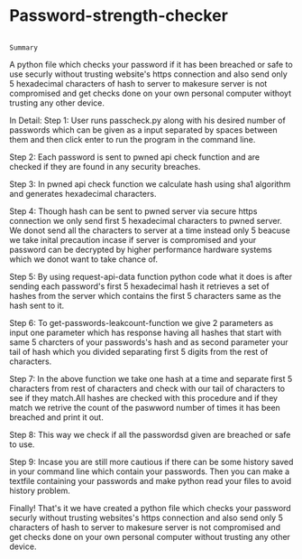 # Password-strength-checker
                                                                                 Summary
A python file which checks your password if it has been breached or safe to use securly without trusting website's https connection and also send only 5 hexadecimal characters of hash to server to makesure server is not compromised and get checks done on your own personal computer withoyt trusting any other device.

In Detail:
Step 1: User runs passcheck.py along with his desired number of passwords which can be given as a input separated by spaces between them and then click enter to run the program in the command line.

Step 2: Each password is sent to pwned api check function and are checked if they are found in any security breaches.

Step 3: In pwned api check function we calculate hash using sha1 algorithm and generates hexadecimal characters.

Step 4: Though hash can be sent to pwned server via secure https connection we only send first 5 hexadecimal characters to pwned server. We donot send all the characters to server at a time instead only 5 beacuse we take inital precaution incase if server is compromised and your password can be decrypted by higher performance hardware systems which we donot want to take chance of. 

Step 5: By using request-api-data function python code what it does is after sending each password's first 5 hexadecimal hash it retrieves a set of hashes from the server which contains the first 5 characters same as the hash sent to it.  

Step 6: To get-passwords-leakcount-function we give 2 parameters as input one parameter which has response having all hashes that start with same 5 charcters of your passwords's hash and as second parameter your tail of hash which you divided separating first 5 digits from the rest of characters.

Step 7: In the above function we take one hash at a time and separate first 5 characters from rest of characters and check with our tail of characters to see if they match.All hashes are checked with this procedure and if they match we retrive the count of the paswword number of times it has been breached and print it out.

Step 8: This way we check if all the passwordsd given are breached or safe to use.

Step 9: Incase you are still more cautious if there can be some history saved in your command line which contain your passwords. Then you can make a textfile containing your passwords and make python read your files to avoid history problem.

Finally! That's it we have created a python file which checks your password securly without trusting websites's https connection and also send only 5 characters of hash to server to makesure server is not compromised and get checks done on your own personal computer without trusting any other device.
